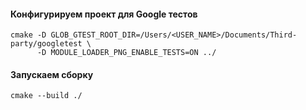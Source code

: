 #### Конфигурируем проект для Google тестов

```console
cmake -D GLOB_GTEST_ROOT_DIR=/Users/<USER_NAME>/Documents/Third-party/googletest \
      -D MODULE_LOADER_PNG_ENABLE_TESTS=ON ../
```

#### Запускаем сборку

```console
cmake --build ./
```
